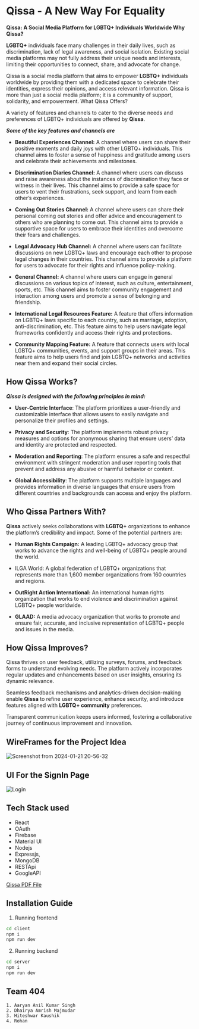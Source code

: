 # Qissa - A New Way For Equality

**Qissa: A Social Media Platform for LGBTQ+ Individuals Worldwide
Why Qissa?**

**LGBTQ+** individuals face many challenges in their daily lives, such as discrimination, lack of legal awareness, and social isolation. Existing social media platforms may not fully address their unique needs and interests, limiting their opportunities to connect, share, and advocate for change.

Qissa is a social media platform that aims to empower **LGBTQ+** individuals worldwide by providing them with a dedicated space to celebrate their identities, express their opinions, and access relevant information. Qissa is more than just a social media platform; it is a community of support, solidarity, and empowerment.
What Qissa Offers?

A variety of features and channels to cater to the diverse needs and preferences of LGBTQ+ individuals are offered by **Qissa**.

**_Some of the key features and channels are_**

- **Beautiful Experiences Channel:** A channel where users can share their positive moments and daily joys with other LGBTQ+ individuals. This channel aims to foster a sense of happiness and gratitude among users and celebrate their achievements and milestones.

- **Discrimination Diaries Channel:** A channel where users can discuss and raise awareness about the instances of discrimination they face or witness in their lives. This channel aims to provide a safe space for users to vent their frustrations, seek support, and learn from each other’s experiences.

- **Coming Out Stories Channel:** A channel where users can share their personal coming out stories and offer advice and encouragement to others who are planning to come out. This channel aims to provide a supportive space for users to embrace their identities and overcome their fears and challenges.

- **Legal Advocacy Hub Channel:** A channel where users can facilitate discussions on new LGBTQ+ laws and encourage each other to propose legal changes in their countries. This channel aims to provide a platform for users to advocate for their rights and influence policy-making.

- **General Channel:** A channel where users can engage in general discussions on various topics of interest, such as culture, entertainment, sports, etc. This channel aims to foster community engagement and interaction among users and promote a sense of belonging and friendship.

- **International Legal Resources Feature:** A feature that offers information on LGBTQ+ laws specific to each country, such as marriage, adoption, anti-discrimination, etc. This feature aims to help users navigate legal frameworks confidently and access their rights and protections.

- **Community Mapping Feature:** A feature that connects users with local LGBTQ+ communities, events, and support groups in their areas. This feature aims to help users find and join LGBTQ+ networks and activities near them and expand their social circles.

## How Qissa Works?

**_Qissa is designed with the following principles in mind:_**

- **User-Centric Interface**: The platform prioritizes a user-friendly and customizable interface that allows users to easily navigate and personalize their profiles and settings.

- **Privacy and Security**: The platform implements robust privacy measures and options for anonymous sharing that ensure users’ data and identity are protected and respected.

- **Moderation and Reporting**: The platform ensures a safe and respectful environment with stringent moderation and user reporting tools that prevent and address any abusive or harmful behavior or content.

- **Global Accessibility**: The platform supports multiple languages and provides information in diverse languages that ensure users from different countries and backgrounds can access and enjoy the platform.

## Who Qissa Partners With?

**Qissa** actively seeks collaborations with **LGBTQ+** organizations to enhance the platform’s credibility and impact. Some of the potential partners are:

- **Human Rights Campaign:** A leading LGBTQ+ advocacy group that works to advance the rights and well-being of LGBTQ+ people around the world.

- ILGA World: A global federation of LGBTQ+ organizations that represents more than 1,600 member organizations from 160 countries and regions.

- **OutRight Action International:** An international human rights organization that works to end violence and discrimination against LGBTQ+ people worldwide.

- **GLAAD:** A media advocacy organization that works to promote and ensure fair, accurate, and inclusive representation of LGBTQ+ people and issues in the media.

## How Qissa Improves?

Qissa thrives on user feedback, utilizing surveys, forums, and feedback forms to understand evolving needs. The platform actively incorporates regular updates and enhancements based on user insights, ensuring its dynamic relevance.

Seamless feedback mechanisms and analytics-driven decision-making enable **Qissa** to refine user experience, enhance security, and introduce features aligned with **LGBTQ+ community** preferences.

Transparent communication keeps users informed, fostering a collaborative journey of continuous improvement and innovation.

## WireFrames for the Project Idea

![Screenshot from 2024-01-21 20-56-32](https://github.com/404-GS-IIIT-Kota/Temp/assets/124715224/1df0e2be-baed-4b48-9aae-a9725112bc2c)

## UI For the SignIn Page

![Login](https://github.com/404-GS-IIIT-Kota/Temp/assets/124715224/275086f8-ad85-45c2-9032-c83f9af602de)

## Tech Stack used

- React
- OAuth
- Firebase
- Material UI
- Nodejs
- Expressjs,
- MongoDB
- RESTApi
- GoogleAPI

[Qissa PDF File](./Qissa.pdf)

## Installation Guide

1. Running frontend 

``` bash
cd client
npm i
npm run dev
```

2. Running backend 

``` bash
cd server
npm i
npm run dev
```

## Team 404

    1. Aaryan Anil Kumar Singh
    2. Dhairya Amrish Majmudar
    3. Hiteshwar Kaushik
    4. Rohan
